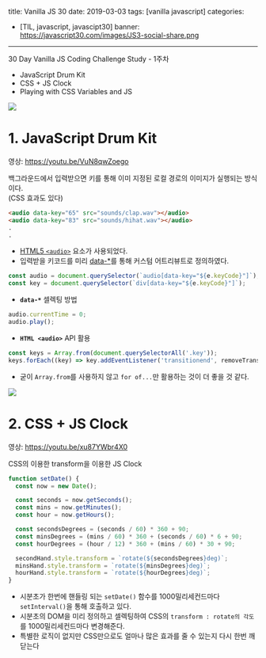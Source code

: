 title: Vanilla JS 30
date: 2019-03-03
tags: [vanilla javascript]
categories:
- [TIL, javascript, javascipt30]
banner: https://javascript30.com/images/JS3-social-share.png

---

30 Day Vanilla JS Coding Challenge Study - 1주차

- JavaScript Drum Kit
- CSS + JS Clock
- Playing with CSS Variables and JS

<!-- more -->

![](http://i3.ytimg.com/vi/VuN8qwZoego/maxresdefault.jpg)
# 1. JavaScript Drum Kit
영상: <https://youtu.be/VuN8qwZoego> 

백그라운드에서 입력받으면 키를 통해 이미 지정된 로컬 경로의 이미지가 실행되는 방식이다.  
(CSS 효과도 있다)

```html
<audio data-key="65" src="sounds/clap.wav"></audio>
<audio data-key="83" src="sounds/hihat.wav"></audio>
.
.
```
- [HTML5 `<audio>`](https://developer.mozilla.org/ko/docs/Web/HTML/Element/audio) 요소가 사용되었다.
- 입력받을 키코드를 미리 [data-*](https://developer.mozilla.org/ko/docs/Web/HTML/Global_attributes/data-*)를 통해 커스텀 어트리뷰트로 정의하였다.


```js
const audio = document.querySelector(`audio[data-key="${e.keyCode}"]`);
const key = document.querySelector(`div[data-key="${e.keyCode}"]`);
```
- **`data-*`** 셀렉팅 방법

```js
audio.currentTime = 0;
audio.play();
```
- **`HTML <audio>`** API 활용
```js
const keys = Array.from(document.querySelectorAll('.key'));
keys.forEach((key) => key.addEventListener('transitionend', removeTransition));
```
- 굳이 `Array.from`를 사용하지 않고 `for of...`만 활용하는 것이 더 좋을 것 같다.

![](http://i3.ytimg.com/vi/xu87YWbr4X0/maxresdefault.jpg)
# 2. CSS + JS Clock
영상: <https://youtu.be/xu87YWbr4X0> 

CSS의 이용한 transform을 이용한 JS Clock

```js
function setDate() {
  const now = new Date();

  const seconds = now.getSeconds();
  const mins = now.getMinutes();
  const hour = now.getHours();

  const secondsDegrees = (seconds / 60) * 360 + 90;
  const minsDegrees = (mins / 60) * 360 + (seconds / 60) * 6 + 90;
  const hourDegrees = (hour / 12) * 360 + (mins / 60) * 30 + 90;

  secondHand.style.transform = `rotate(${secondsDegrees}deg)`;
  minsHand.style.transform = `rotate(${minsDegrees}deg)`;
  hourHand.style.transform = `rotate(${hourDegrees}deg)`;
}
```
- 시분초가 한번에 핸들링 되는 `setDate()` 함수를 1000밀리세컨드마다 `setInterval()`을 통해 호출하고 있다.
- 시분초의 DOM을 미리 정의하고 셀렉팅하여 CSS의 `transform : rotate의 각도`를 1000밀리세컨드마다 변경해준다.
- 특별한 로직이 없지만 CSS만으로도 얼마나 많은 효과를 줄 수 있는지 다시 한번 깨닫는다